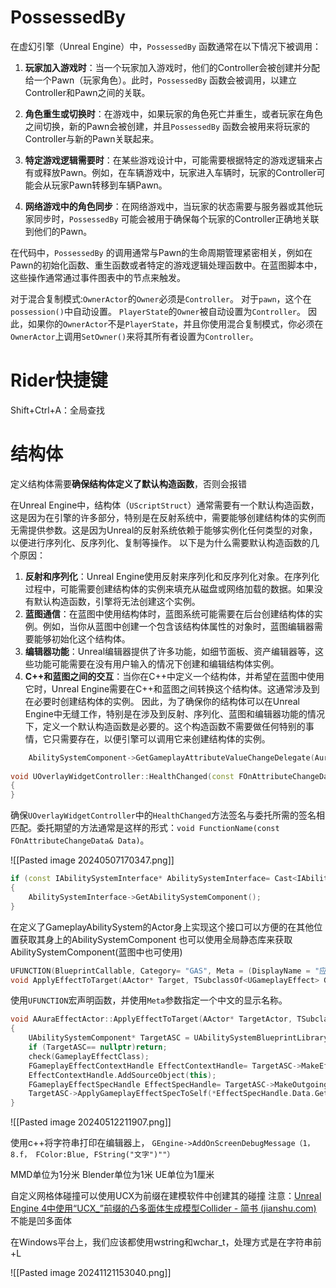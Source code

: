 # PossessedBy
在虚幻引擎（Unreal Engine）中，`PossessedBy` 函数通常在以下情况下被调用：

1. **玩家加入游戏时**：当一个玩家加入游戏时，他们的Controller会被创建并分配给一个Pawn（玩家角色）。此时，`PossessedBy` 函数会被调用，以建立Controller和Pawn之间的关联。
    
2. **角色重生或切换时**：在游戏中，如果玩家的角色死亡并重生，或者玩家在角色之间切换，新的Pawn会被创建，并且`PossessedBy` 函数会被用来将玩家的Controller与新的Pawn关联起来。
    
3. **特定游戏逻辑需要时**：在某些游戏设计中，可能需要根据特定的游戏逻辑来占有或释放Pawn。例如，在车辆游戏中，玩家进入车辆时，玩家的Controller可能会从玩家Pawn转移到车辆Pawn。
    
4. **网络游戏中的角色同步**：在网络游戏中，当玩家的状态需要与服务器或其他玩家同步时，`PossessedBy` 可能会被用于确保每个玩家的Controller正确地关联到他们的Pawn。
    

在代码中，`PossessedBy` 的调用通常与Pawn的生命周期管理紧密相关，例如在Pawn的初始化函数、重生函数或者特定的游戏逻辑处理函数中。在蓝图脚本中，这些操作通常通过事件图表中的节点来触发。

对于混合复制模式:`OwnerActor`的`Owner`必须是`Controller`。
对于`pawn`，这个在`possession()`中自动设置。
`PlayerState`的`Owner`被自动设置为`Controller`。
因此，如果你的`OwnerActor`不是`PlayerState`，并且你使用混合复制模式，你必须在`OwnerActor`上调用`SetOwner()`来将其所有者设置为`Controller`。
# Rider快捷键
Shift+Ctrl+A：全局查找

# 结构体
定义结构体需要**确保结构体定义了默认构造函数**，否则会报错

在Unreal Engine中，结构体（`UScriptStruct`）通常需要有一个默认构造函数，这是因为在引擎的许多部分，特别是在反射系统中，需要能够创建结构体的实例而无需提供参数。这是因为Unreal的反射系统依赖于能够实例化任何类型的对象，以便进行序列化、反序列化、复制等操作。
以下是为什么需要默认构造函数的几个原因：
1. **反射和序列化**：Unreal Engine使用反射来序列化和反序列化对象。在序列化过程中，可能需要创建结构体的实例来填充从磁盘或网络加载的数据。如果没有默认构造函数，引擎将无法创建这个实例。
2. **蓝图通信**：在蓝图中使用结构体时，蓝图系统可能需要在后台创建结构体的实例。例如，当你从蓝图中创建一个包含该结构体属性的对象时，蓝图编辑器需要能够初始化这个结构体。
3. **编辑器功能**：Unreal编辑器提供了许多功能，如细节面板、资产编辑器等，这些功能可能需要在没有用户输入的情况下创建和编辑结构体实例。
4. **C++和蓝图之间的交互**：当你在C++中定义一个结构体，并希望在蓝图中使用它时，Unreal Engine需要在C++和蓝图之间转换这个结构体。这通常涉及到在必要时创建结构体的实例。
因此，为了确保你的结构体可以在Unreal Engine中无缝工作，特别是在涉及到反射、序列化、蓝图和编辑器功能的情况下，定义一个默认构造函数是必要的。这个构造函数不需要做任何特别的事情，它只需要存在，以便引擎可以调用它来创建结构体的实例。

```cpp
    AbilitySystemComponent->GetGameplayAttributeValueChangeDelegate(AuraAttributeSet->GetMaxHealthAttribute()).AddUObject(this, &UOverlayWidgetController::MaxHealthChanged);  
  
void UOverlayWidgetController::HealthChanged(const FOnAttributeChangeData& Data)  
{  
}
```
确保`UOverlayWidgetController`中的`HealthChanged`方法签名与委托所需的签名相匹配。委托期望的方法通常是这样的形式：`void FunctionName(const FOnAttributeChangeData& Data)`。

![[Pasted image 20240507170347.png]]

```cpp
if (const IAbilitySystemInterface* AbilitySystemInterface= Cast<IAbilitySystemInterface>(Target))  
{  
    AbilitySystemInterface->GetAbilitySystemComponent();  
}
```
在定义了GameplayAbilitySystem的Actor身上实现这个接口可以方便的在其他位置获取其身上的AbilitySystemComponent
也可以使用全局静态库来获取AbilitySystemComponent(蓝图中也可使用)

```cpp
UFUNCTION(BlueprintCallable, Category= "GAS", Meta = (DisplayName = "应用效果给目标"))  
void ApplyEffectToTarget(AActor* Target, TSubclassOf<UGameplayEffect> GameplayEffectClass);
```
使用`UFUNCTION`宏声明函数，并使用`Meta`参数指定一个中文的显示名称。



```cpp
void AAuraEffectActor::ApplyEffectToTarget(AActor* TargetActor, TSubclassOf<UGameplayEffect> GameplayEffectClass)  
{  
    UAbilitySystemComponent* TargetASC = UAbilitySystemBlueprintLibrary::GetAbilitySystemComponent(TargetActor);  
    if (TargetASC== nullptr)return;  
    check(GameplayEffectClass);  
    FGameplayEffectContextHandle EffectContextHandle= TargetASC->MakeEffectContext();  
    EffectContextHandle.AddSourceObject(this);  
    FGameplayEffectSpecHandle EffectSpecHandle= TargetASC->MakeOutgoingSpec(GameplayEffectClass, 1.f, EffectContextHandle);  
    TargetASC->ApplyGameplayEffectSpecToSelf(*EffectSpecHandle.Data.Get());  
}
```

![[Pasted image 20240512211907.png]]

使用c++将字符串打印在编辑器上，
`GEngine->AddOnScreenDebugMessage（1， 8.f， FColor:Blue, FString("文字")""）`


MMD单位为1分米
Blender单位为1米
UE单位为1厘米


自定义网格体碰撞可以使用UCX为前缀在建模软件中创建其的碰撞
	注意：[Unreal Engine 4中使用“UCX_”前缀的凸多面体生成模型Collider - 简书 (jianshu.com)](https://www.jianshu.com/p/70702afc3da4)
	不能是凹多面体

在Windows平台上，我们应该都使用wstring和wchar_t，处理方式是在字符串前+L

![[Pasted image 20241121153040.png]]